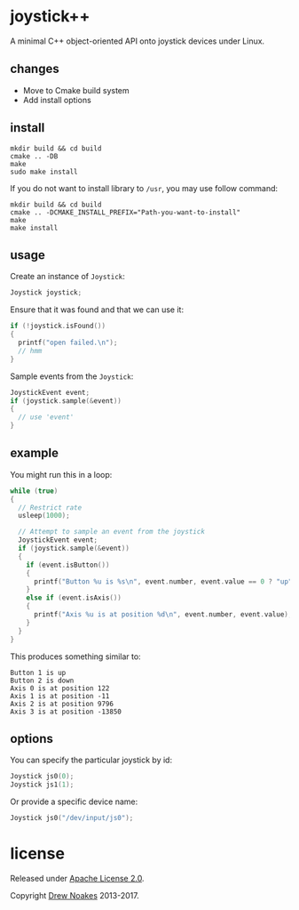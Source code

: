# joystick++

A minimal C++ object-oriented API onto joystick devices under Linux.

## changes

- Move to Cmake build system
- Add install options

## install

```
mkdir build && cd build
cmake .. -DB
make 
sudo make install
```

If you do not want to install library to `/usr`, you may use follow command:

```
mkdir build && cd build
cmake .. -DCMAKE_INSTALL_PREFIX="Path-you-want-to-install"
make 
make install 
```


## usage

Create an instance of `Joystick`:

```c++
Joystick joystick;
```

Ensure that it was found and that we can use it:

```c++
if (!joystick.isFound())
{
  printf("open failed.\n");
  // hmm
}
```

Sample events from the `Joystick`:

```c++
JoystickEvent event;
if (joystick.sample(&event))
{
  // use 'event'
}
```

## example

You might run this in a loop:

```c++
while (true)
{
  // Restrict rate
  usleep(1000);

  // Attempt to sample an event from the joystick
  JoystickEvent event;
  if (joystick.sample(&event))
  {
    if (event.isButton())
    {
      printf("Button %u is %s\n", event.number, event.value == 0 ? "up" : "down");
    }
    else if (event.isAxis())
    {
      printf("Axis %u is at position %d\n", event.number, event.value);
    }
  }
}
```

This produces something similar to:

    Button 1 is up
    Button 2 is down
    Axis 0 is at position 122
    Axis 1 is at position -11
    Axis 2 is at position 9796
    Axis 3 is at position -13850

## options

You can specify the particular joystick by id:

```c++
Joystick js0(0);
Joystick js1(1);
```

Or provide a specific device name:

```c++
Joystick js0("/dev/input/js0");
```

# license

Released under [Apache License 2.0](https://www.apache.org/licenses/LICENSE-2.0).

Copyright [Drew Noakes](http://drewnoakes.com) 2013-2017.

